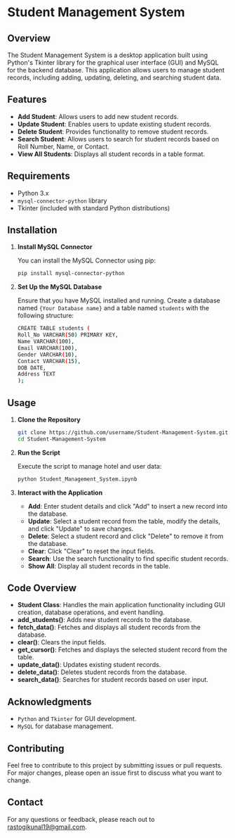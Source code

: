 # Student Management System

## Overview

The Student Management System is a desktop application built using Python's Tkinter library for the graphical user interface (GUI) and MySQL for the backend database. This application allows users to manage student records, including adding, updating, deleting, and searching student data.

## Features

- **Add Student**: Allows users to add new student records.
- **Update Student**: Enables users to update existing student records.
- **Delete Student**: Provides functionality to remove student records.
- **Search Student**: Allows users to search for student records based on Roll Number, Name, or Contact.
- **View All Students**: Displays all student records in a table format.

## Requirements

- Python 3.x
- `mysql-connector-python` library
- Tkinter (included with standard Python distributions)

## Installation

1. **Install MySQL Connector**

    You can install the MySQL Connector using pip:

    ```bash
    pip install mysql-connector-python

2. **Set Up the MySQL Database**

    Ensure that you have MySQL installed and running. Create a database named `{Your Database name}` and a table named `students` with the following structure:

    ```bash
    CREATE TABLE students (
    Roll_No VARCHAR(50) PRIMARY KEY,
    Name VARCHAR(100),
    Email VARCHAR(100),
    Gender VARCHAR(10),
    Contact VARCHAR(15),
    DOB DATE,
    Address TEXT
    );
    ```

## Usage

1. **Clone the Repository**

    ```bash
    git clone https://github.com/username/Student-Management-System.git
    cd Student-Management-System


2. **Run the Script**

    Execute the script to manage hotel and user data:

    ```bash
    python Student_Management_System.ipynb

3. **Interact with the Application**

    - **Add**: Enter student details and click "Add" to insert a new record into the database.
    - **Update**: Select a student record from the table, modify the details, and click "Update" to save changes.
    - **Delete**: Select a student record and click "Delete" to remove it from the database.
    - **Clear**: Click "Clear" to reset the input fields.
    - **Search**: Use the search functionality to find specific student records.
    - **Show All**: Display all student records in the table.

## Code Overview

- **Student Class**: Handles the main application functionality including GUI creation, database operations, and event handling.
- **add_students()**: Adds new student records to the database.
- **fetch_data()**: Fetches and displays all student records from the database.
- **clear()**: Clears the input fields.
- **get_cursor()**: Fetches and displays the selected student record from the table.
- **update_data()**: Updates existing student records.
- **delete_data()**: Deletes student records from the database.
- **search_data()**: Searches for student records based on user input.

## Acknowledgments

- `Python` and `Tkinter` for GUI development.
- `MySQL` for database management.

## Contributing

Feel free to contribute to this project by submitting issues or pull requests. For major changes, please open an issue first to discuss what you want to change.

## Contact

For any questions or feedback, please reach out to <rastogikunal19@gmail.com>.
